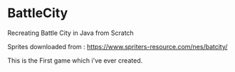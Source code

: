 # BattleCity
Recreating Battle City in Java from Scratch

Sprites downloaded from : https://www.spriters-resource.com/nes/batcity/

This is the First game which i've ever created.

